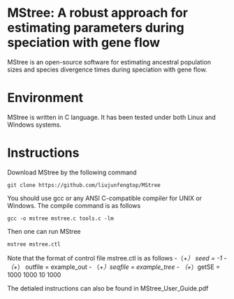 # MStree: A robust approach for estimating parameters during speciation with gene flow
MStree is an open-source software for estimating ancestral population sizes and species divergence times during speciation with gene flow.


# Environment
MStree is written in C language. It has been tested under both Linux and Windows systems. 

# Instructions
Download MStree by the following command
```shell
git clone https://github.com/liujunfengtop/MStree
```

You should use gcc or any ANSI C-compatible compiler for UNIX or Windows. The compile command is as follows
```shell
gcc -o mstree mstree.c tools.c -lm
```

Then one can run MStree 
```shell
mstree mstree.ctl
```
Note that the format of control file mstree.ctl is as follows
-（+*） seed = -1 -（+*） outfile = example_out - （+*）seqfile  = example_tree - （+*）getSE = 1000 1000 10 1000
    
 
The detialed instructions can also be found in MStree_User_Guide.pdf
